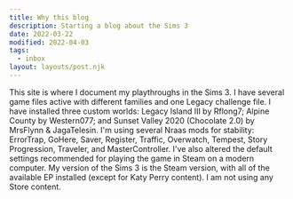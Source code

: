 ```yaml
---
title: Why this blog
description: Starting a blog about the Sims 3
date: 2022-03-22
modified: 2022-04-03
tags:
  - inbox
layout: layouts/post.njk
---
```


This site is where I document my playthroughs in the Sims 3. I have several game files active with different families and one Legacy challenge file. I have installed three custom worlds: Legacy Island III by Rflong7; Alpine County by Western077; and Sunset Valley 2020 (Chocolate 2.0) by MrsFlynn & JagaTelesin. I'm using several Nraas mods for stability: ErrorTrap, GoHere, Saver, Register, Traffic, Overwatch, Tempest, Story Progression, Traveler, and MasterController. I've also altered the default settings recommended for playing the game in Steam on a modern computer. My version of the Sims 3 is the Steam version, with all of the available EP installed (except for Katy Perry content). I am not using any Store content. 